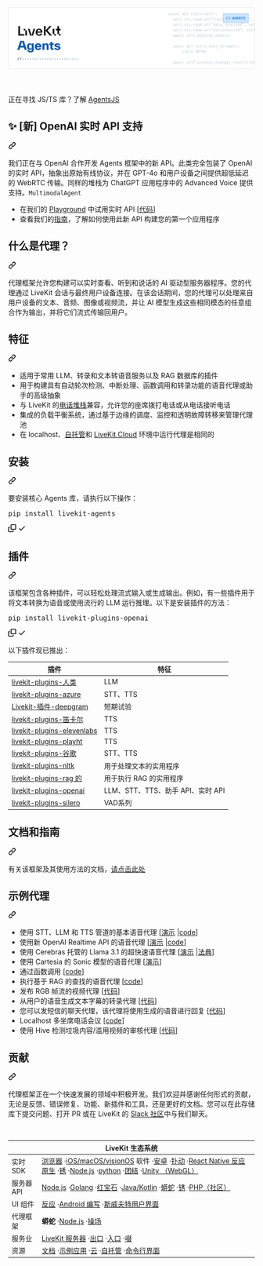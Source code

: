 
<div class="Box-sc-g0xbh4-0 QkQOb js-snippet-clipboard-copy-unpositioned" data-hpc="true"><article class="markdown-body entry-content container-lg" itemprop="text">
<themed-picture data-catalyst-inline="true" data-catalyst=""><picture>
  <source media="(prefers-color-scheme: dark)" srcset="/livekit/agents/raw/main/.github/banner_dark.png">
  <source media="(prefers-color-scheme: light)" srcset="/livekit/agents/raw/main/.github/banner_light.png">
  <img style="visibility:visible;max-width:100%;" alt="LiveKit 图标、存储库的名称和后台中的一些示例代码。" src="https://raw.githubusercontent.com/livekit/agents/main/.github/banner_light.png" _mstalt="3945760" _msthash="252">
</picture></themed-picture>


<p dir="auto"><br><br><font _mstmutation="1" _msttexthash="44044741" _msthash="253">正在寻找 JS/TS 库？了解 <a href="https://github.com/livekit/agents-js" _mstmutation="1" _istranslated="1">AgentsJS</a></font></p>
<div class="markdown-heading" dir="auto"><h2 tabindex="-1" class="heading-element" dir="auto" _msttexthash="30407598" _msthash="254">✨ [新] OpenAI 实时 API 支持</h2><a id="user-content--new-openai-realtime-api-support" class="anchor" aria-label="永久链接：✨[NEW] OpenAI Realtime API 支持" href="#-new-openai-realtime-api-support" _mstaria-label="3549442" _msthash="255"><svg class="octicon octicon-link" viewBox="0 0 16 16" version="1.1" width="16" height="16" aria-hidden="true"><path d="m7.775 3.275 1.25-1.25a3.5 3.5 0 1 1 4.95 4.95l-2.5 2.5a3.5 3.5 0 0 1-4.95 0 .751.751 0 0 1 .018-1.042.751.751 0 0 1 1.042-.018 1.998 1.998 0 0 0 2.83 0l2.5-2.5a2.002 2.002 0 0 0-2.83-2.83l-1.25 1.25a.751.751 0 0 1-1.042-.018.751.751 0 0 1-.018-1.042Zm-4.69 9.64a1.998 1.998 0 0 0 2.83 0l1.25-1.25a.751.751 0 0 1 1.042.018.751.751 0 0 1 .018 1.042l-1.25 1.25a3.5 3.5 0 1 1-4.95-4.95l2.5-2.5a3.5 3.5 0 0 1 4.95 0 .751.751 0 0 1-.018 1.042.751.751 0 0 1-1.042.018 1.998 1.998 0 0 0-2.83 0l-2.5 2.5a1.998 1.998 0 0 0 0 2.83Z"></path></svg></a></div>
<p dir="auto"><font _mstmutation="1" _msttexthash="1694551300" _msthash="256">我们正在与 OpenAI 合作开发 Agents 框架中的新 API。此类完全包装了 OpenAI 的实时 API，抽象出原始有线协议，并在 GPT-4o 和用户设备之间提供超低延迟的 WebRTC 传输。同样的堆栈为 ChatGPT 应用程序中的 Advanced Voice 提供支持。</font><code>MultimodalAgent</code></p>
<ul dir="auto">
<li><font _mstmutation="1" _msttexthash="72002398" _msthash="257">在我们的 <a href="https://playground.livekit.io/" rel="nofollow" _mstmutation="1" _istranslated="1">Playground</a> 中试用实时 API [<a href="https://github.com/livekit-examples/realtime-playground" _mstmutation="1" _istranslated="1">代码</a></font>]</li>
<li _msttexthash="199650061" _msthash="258">查看我们的<a href="https://docs.livekit.io/agents/openai" rel="nofollow" _istranslated="1">指南</a>，了解如何使用此新 API 构建您的第一个应用程序</li>
</ul>
<div class="markdown-heading" dir="auto"><h2 tabindex="-1" class="heading-element" dir="auto" _msttexthash="24040575" _msthash="259">什么是代理？</h2><a id="user-content-what-is-agents" class="anchor" aria-label="永久链接：什么是 Agents？" href="#what-is-agents" _mstaria-label="533845" _msthash="260"><svg class="octicon octicon-link" viewBox="0 0 16 16" version="1.1" width="16" height="16" aria-hidden="true"><path d="m7.775 3.275 1.25-1.25a3.5 3.5 0 1 1 4.95 4.95l-2.5 2.5a3.5 3.5 0 0 1-4.95 0 .751.751 0 0 1 .018-1.042.751.751 0 0 1 1.042-.018 1.998 1.998 0 0 0 2.83 0l2.5-2.5a2.002 2.002 0 0 0-2.83-2.83l-1.25 1.25a.751.751 0 0 1-1.042-.018.751.751 0 0 1-.018-1.042Zm-4.69 9.64a1.998 1.998 0 0 0 2.83 0l1.25-1.25a.751.751 0 0 1 1.042.018.751.751 0 0 1 .018 1.042l-1.25 1.25a3.5 3.5 0 1 1-4.95-4.95l2.5-2.5a3.5 3.5 0 0 1 4.95 0 .751.751 0 0 1-.018 1.042.751.751 0 0 1-1.042.018 1.998 1.998 0 0 0-2.83 0l-2.5 2.5a1.998 1.998 0 0 0 0 2.83Z"></path></svg></a></div>
<p dir="auto" _msttexthash="3077183720" _msthash="261">代理框架允许您构建可以实时查看、听到和说话的 AI 驱动型服务器程序。您的代理通过 LiveKit 会话与最终用户设备连接。在该会话期间，您的代理可以处理来自用户设备的文本、音频、图像或视频流，并让 AI 模型生成这些相同模态的任意组合作为输出，并将它们流式传输回用户。</p>
<div class="markdown-heading" dir="auto"><h2 tabindex="-1" class="heading-element" dir="auto" _msttexthash="5209451" _msthash="262">特征</h2><a id="user-content-features" class="anchor" aria-label="永久链接：功能" href="#features" _mstaria-label="370552" _msthash="263"><svg class="octicon octicon-link" viewBox="0 0 16 16" version="1.1" width="16" height="16" aria-hidden="true"><path d="m7.775 3.275 1.25-1.25a3.5 3.5 0 1 1 4.95 4.95l-2.5 2.5a3.5 3.5 0 0 1-4.95 0 .751.751 0 0 1 .018-1.042.751.751 0 0 1 1.042-.018 1.998 1.998 0 0 0 2.83 0l2.5-2.5a2.002 2.002 0 0 0-2.83-2.83l-1.25 1.25a.751.751 0 0 1-1.042-.018.751.751 0 0 1-.018-1.042Zm-4.69 9.64a1.998 1.998 0 0 0 2.83 0l1.25-1.25a.751.751 0 0 1 1.042.018.751.751 0 0 1 .018 1.042l-1.25 1.25a3.5 3.5 0 1 1-4.95-4.95l2.5-2.5a3.5 3.5 0 0 1 4.95 0 .751.751 0 0 1-.018 1.042.751.751 0 0 1-1.042.018 1.998 1.998 0 0 0-2.83 0l-2.5 2.5a1.998 1.998 0 0 0 0 2.83Z"></path></svg></a></div>
<ul dir="auto">
<li _msttexthash="177448635" _msthash="264">适用于常用 LLM、转录和文本转语音服务以及 RAG 数据库的插件</li>
<li _msttexthash="384935681" _msthash="265">用于构建具有自动轮次检测、中断处理、函数调用和转录功能的语音代理或助手的高级抽象</li>
<li _msttexthash="270497227" _msthash="266">与 LiveKit 的<a href="https://github.com/livekit/sip" _istranslated="1">电话堆栈</a>兼容，允许您的座席拨打电话或从电话接听电话</li>
<li _msttexthash="327772484" _msthash="267">集成的负载平衡系统，通过基于边缘的调度、监控和透明故障转移来管理代理池</li>
<li _msttexthash="186816136" _msthash="268">在 localhost、<a href="https://github.com/livekit/livekit" _istranslated="1">自托管</a>和 <a href="https://cloud.livekit.io" rel="nofollow" _istranslated="1">LiveKit Cloud</a> 环境中运行代理是相同的</li>
</ul>

<div class="markdown-heading" dir="auto"><h2 tabindex="-1" class="heading-element" dir="auto" _msttexthash="5773755" _msthash="269">安装</h2><a id="user-content-installation" class="anchor" aria-label="永久链接：安装" href="#installation" _mstaria-label="519259" _msthash="270"><svg class="octicon octicon-link" viewBox="0 0 16 16" version="1.1" width="16" height="16" aria-hidden="true"><path d="m7.775 3.275 1.25-1.25a3.5 3.5 0 1 1 4.95 4.95l-2.5 2.5a3.5 3.5 0 0 1-4.95 0 .751.751 0 0 1 .018-1.042.751.751 0 0 1 1.042-.018 1.998 1.998 0 0 0 2.83 0l2.5-2.5a2.002 2.002 0 0 0-2.83-2.83l-1.25 1.25a.751.751 0 0 1-1.042-.018.751.751 0 0 1-.018-1.042Zm-4.69 9.64a1.998 1.998 0 0 0 2.83 0l1.25-1.25a.751.751 0 0 1 1.042.018.751.751 0 0 1 .018 1.042l-1.25 1.25a3.5 3.5 0 1 1-4.95-4.95l2.5-2.5a3.5 3.5 0 0 1 4.95 0 .751.751 0 0 1-.018 1.042.751.751 0 0 1-1.042.018 1.998 1.998 0 0 0-2.83 0l-2.5 2.5a1.998 1.998 0 0 0 0 2.83Z"></path></svg></a></div>
<p dir="auto" _msttexthash="115240814" _msthash="271">要安装核心 Agents 库，请执行以下操作：</p>
<div class="highlight highlight-source-shell notranslate position-relative overflow-auto" dir="auto"><pre>pip install livekit-agents</pre><div class="zeroclipboard-container">
    <clipboard-copy aria-label="Copy" class="ClipboardButton btn btn-invisible js-clipboard-copy m-2 p-0 d-flex flex-justify-center flex-items-center" data-copy-feedback="Copied!" data-tooltip-direction="w" value="pip install livekit-agents" tabindex="0" role="button">
      <svg aria-hidden="true" height="16" viewBox="0 0 16 16" version="1.1" width="16" data-view-component="true" class="octicon octicon-copy js-clipboard-copy-icon">
    <path d="M0 6.75C0 5.784.784 5 1.75 5h1.5a.75.75 0 0 1 0 1.5h-1.5a.25.25 0 0 0-.25.25v7.5c0 .138.112.25.25.25h7.5a.25.25 0 0 0 .25-.25v-1.5a.75.75 0 0 1 1.5 0v1.5A1.75 1.75 0 0 1 9.25 16h-7.5A1.75 1.75 0 0 1 0 14.25Z"></path><path d="M5 1.75C5 .784 5.784 0 6.75 0h7.5C15.216 0 16 .784 16 1.75v7.5A1.75 1.75 0 0 1 14.25 11h-7.5A1.75 1.75 0 0 1 5 9.25Zm1.75-.25a.25.25 0 0 0-.25.25v7.5c0 .138.112.25.25.25h7.5a.25.25 0 0 0 .25-.25v-7.5a.25.25 0 0 0-.25-.25Z"></path>
</svg>
      <svg aria-hidden="true" height="16" viewBox="0 0 16 16" version="1.1" width="16" data-view-component="true" class="octicon octicon-check js-clipboard-check-icon color-fg-success d-none">
    <path d="M13.78 4.22a.75.75 0 0 1 0 1.06l-7.25 7.25a.75.75 0 0 1-1.06 0L2.22 9.28a.751.751 0 0 1 .018-1.042.751.751 0 0 1 1.042-.018L6 10.94l6.72-6.72a.75.75 0 0 1 1.06 0Z"></path>
</svg>
    </clipboard-copy>
  </div></div>
<div class="markdown-heading" dir="auto"><h2 tabindex="-1" class="heading-element" dir="auto" _msttexthash="4427670" _msthash="272">插件</h2><a id="user-content-plugins" class="anchor" aria-label="永久链接： 插件" href="#plugins" _mstaria-label="339846" _msthash="273"><svg class="octicon octicon-link" viewBox="0 0 16 16" version="1.1" width="16" height="16" aria-hidden="true"><path d="m7.775 3.275 1.25-1.25a3.5 3.5 0 1 1 4.95 4.95l-2.5 2.5a3.5 3.5 0 0 1-4.95 0 .751.751 0 0 1 .018-1.042.751.751 0 0 1 1.042-.018 1.998 1.998 0 0 0 2.83 0l2.5-2.5a2.002 2.002 0 0 0-2.83-2.83l-1.25 1.25a.751.751 0 0 1-1.042-.018.751.751 0 0 1-.018-1.042Zm-4.69 9.64a1.998 1.998 0 0 0 2.83 0l1.25-1.25a.751.751 0 0 1 1.042.018.751.751 0 0 1 .018 1.042l-1.25 1.25a3.5 3.5 0 1 1-4.95-4.95l2.5-2.5a3.5 3.5 0 0 1 4.95 0 .751.751 0 0 1-.018 1.042.751.751 0 0 1-1.042.018 1.998 1.998 0 0 0-2.83 0l-2.5 2.5a1.998 1.998 0 0 0 0 2.83Z"></path></svg></a></div>
<p dir="auto" _msttexthash="974480338" _msthash="274">该框架包含各种插件，可以轻松处理流式输入或生成输出。例如，有一些插件用于将文本转换为语音或使用流行的 LLM 运行推理。以下是安装插件的方法：</p>
<div class="highlight highlight-source-shell notranslate position-relative overflow-auto" dir="auto"><pre>pip install livekit-plugins-openai</pre><div class="zeroclipboard-container">
    <clipboard-copy aria-label="Copy" class="ClipboardButton btn btn-invisible js-clipboard-copy m-2 p-0 d-flex flex-justify-center flex-items-center" data-copy-feedback="Copied!" data-tooltip-direction="w" value="pip install livekit-plugins-openai" tabindex="0" role="button">
      <svg aria-hidden="true" height="16" viewBox="0 0 16 16" version="1.1" width="16" data-view-component="true" class="octicon octicon-copy js-clipboard-copy-icon">
    <path d="M0 6.75C0 5.784.784 5 1.75 5h1.5a.75.75 0 0 1 0 1.5h-1.5a.25.25 0 0 0-.25.25v7.5c0 .138.112.25.25.25h7.5a.25.25 0 0 0 .25-.25v-1.5a.75.75 0 0 1 1.5 0v1.5A1.75 1.75 0 0 1 9.25 16h-7.5A1.75 1.75 0 0 1 0 14.25Z"></path><path d="M5 1.75C5 .784 5.784 0 6.75 0h7.5C15.216 0 16 .784 16 1.75v7.5A1.75 1.75 0 0 1 14.25 11h-7.5A1.75 1.75 0 0 1 5 9.25Zm1.75-.25a.25.25 0 0 0-.25.25v7.5c0 .138.112.25.25.25h7.5a.25.25 0 0 0 .25-.25v-7.5a.25.25 0 0 0-.25-.25Z"></path>
</svg>
      <svg aria-hidden="true" height="16" viewBox="0 0 16 16" version="1.1" width="16" data-view-component="true" class="octicon octicon-check js-clipboard-check-icon color-fg-success d-none">
    <path d="M13.78 4.22a.75.75 0 0 1 0 1.06l-7.25 7.25a.75.75 0 0 1-1.06 0L2.22 9.28a.751.751 0 0 1 .018-1.042.751.751 0 0 1 1.042-.018L6 10.94l6.72-6.72a.75.75 0 0 1 1.06 0Z"></path>
</svg>
    </clipboard-copy>
  </div></div>
<p dir="auto" _msttexthash="38385919" _msthash="275">以下插件现已推出：</p>
<markdown-accessiblity-table data-catalyst=""><table>
<thead>
<tr>
<th _msttexthash="4427670" _msthash="276">插件</th>
<th _msttexthash="5209451" _msthash="277">特征</th>
</tr>
</thead>
<tbody>
<tr>
<td><a href="https://pypi.org/project/livekit-plugins-anthropic/" rel="nofollow" _msttexthash="16268772" _msthash="278">livekit-plugins-人类</a></td>
<td _msttexthash="11532118" _msthash="279">LLM</td>
</tr>
<tr>
<td><a href="https://pypi.org/project/livekit-plugins-azure/" rel="nofollow" _msttexthash="479297" _msthash="280">livekit-plugins-azure</a></td>
<td _msttexthash="1662830" _msthash="281">STT、TTS</td>
</tr>
<tr>
<td><a href="https://pypi.org/project/livekit-plugins-deepgram/" rel="nofollow" _msttexthash="9536150" _msthash="282">Livekit-插件-deepgram</a></td>
<td _msttexthash="14870856" _msthash="283">短期试验</td>
</tr>
<tr>
<td><a href="https://pypi.org/project/livekit-plugins-cartesia/" rel="nofollow" _msttexthash="24043747" _msthash="284">livekit-plugins-笛卡尔</a></td>
<td _msttexthash="26091" _msthash="285">TTS</td>
</tr>
<tr>
<td><a href="https://pypi.org/project/livekit-plugins-elevenlabs/" rel="nofollow" _msttexthash="678197" _msthash="286">livekit-plugins-elevenlabs</a></td>
<td _msttexthash="26091" _msthash="287">TTS</td>
</tr>
<tr>
<td><a href="https://pypi.org/project/livekit-plugins-playht/" rel="nofollow" _msttexthash="518557" _msthash="288">livekit-plugins-playht</a></td>
<td _msttexthash="26091" _msthash="289">TTS</td>
</tr>
<tr>
<td><a href="https://pypi.org/project/livekit-plugins-google/" rel="nofollow" _msttexthash="19602843" _msthash="290">livekit-plugins-谷歌</a></td>
<td _msttexthash="1662830" _msthash="291">STT、TTS</td>
</tr>
<tr>
<td><a href="https://pypi.org/project/livekit-plugins-nltk/" rel="nofollow" _msttexthash="440674" _msthash="292">livekit-plugins-nltk</a></td>
<td _msttexthash="46277972" _msthash="293">用于处理文本的实用程序</td>
</tr>
<tr>
<td><a href="https://pypi.org/project/livekit-plugins-rag/" rel="nofollow" _msttexthash="10652967" _msthash="294">livekit-plugins-rag 的</a></td>
<td _msttexthash="41240771" _msthash="295">用于执行 RAG 的实用程序</td>
</tr>
<tr>
<td><a href="https://pypi.org/project/livekit-plugins-openai/" rel="nofollow" _msttexthash="510627" _msthash="296">livekit-plugins-openai</a></td>
<td _msttexthash="39015236" _msthash="297">LLM、STT、TTS、助手 API、实时 API</td>
</tr>
<tr>
<td><a href="https://pypi.org/project/livekit-plugins-silero/" rel="nofollow" _msttexthash="517023" _msthash="298">livekit-plugins-silero</a></td>
<td _msttexthash="7187037" _msthash="299">VAD系列</td>
</tr>
</tbody>
</table></markdown-accessiblity-table>
<div class="markdown-heading" dir="auto"><h2 tabindex="-1" class="heading-element" dir="auto" _msttexthash="14023256" _msthash="300">文档和指南</h2><a id="user-content-documentation-and-guides" class="anchor" aria-label="永久链接： 文档和指南" href="#documentation-and-guides" _mstaria-label="979394" _msthash="301"><svg class="octicon octicon-link" viewBox="0 0 16 16" version="1.1" width="16" height="16" aria-hidden="true"><path d="m7.775 3.275 1.25-1.25a3.5 3.5 0 1 1 4.95 4.95l-2.5 2.5a3.5 3.5 0 0 1-4.95 0 .751.751 0 0 1 .018-1.042.751.751 0 0 1 1.042-.018 1.998 1.998 0 0 0 2.83 0l2.5-2.5a2.002 2.002 0 0 0-2.83-2.83l-1.25 1.25a.751.751 0 0 1-1.042-.018.751.751 0 0 1-.018-1.042Zm-4.69 9.64a1.998 1.998 0 0 0 2.83 0l1.25-1.25a.751.751 0 0 1 1.042.018.751.751 0 0 1 .018 1.042l-1.25 1.25a3.5 3.5 0 1 1-4.95-4.95l2.5-2.5a3.5 3.5 0 0 1 4.95 0 .751.751 0 0 1-.018 1.042.751.751 0 0 1-1.042.018 1.998 1.998 0 0 0-2.83 0l-2.5 2.5a1.998 1.998 0 0 0 0 2.83Z"></path></svg></a></div>
<p dir="auto" _msttexthash="124375589" _msthash="302">有关该框架及其使用方法的文档，<a href="https://docs.livekit.io/agents" rel="nofollow" _istranslated="1">请点击此处</a></p>
<div class="markdown-heading" dir="auto"><h2 tabindex="-1" class="heading-element" dir="auto" _msttexthash="11165921" _msthash="303">示例代理</h2><a id="user-content-example-agents" class="anchor" aria-label="永久链接：示例代理" href="#example-agents" _mstaria-label="556062" _msthash="304"><svg class="octicon octicon-link" viewBox="0 0 16 16" version="1.1" width="16" height="16" aria-hidden="true"><path d="m7.775 3.275 1.25-1.25a3.5 3.5 0 1 1 4.95 4.95l-2.5 2.5a3.5 3.5 0 0 1-4.95 0 .751.751 0 0 1 .018-1.042.751.751 0 0 1 1.042-.018 1.998 1.998 0 0 0 2.83 0l2.5-2.5a2.002 2.002 0 0 0-2.83-2.83l-1.25 1.25a.751.751 0 0 1-1.042-.018.751.751 0 0 1-.018-1.042Zm-4.69 9.64a1.998 1.998 0 0 0 2.83 0l1.25-1.25a.751.751 0 0 1 1.042.018.751.751 0 0 1 .018 1.042l-1.25 1.25a3.5 3.5 0 1 1-4.95-4.95l2.5-2.5a3.5 3.5 0 0 1 4.95 0 .751.751 0 0 1-.018 1.042.751.751 0 0 1-1.042.018 1.998 1.998 0 0 0-2.83 0l-2.5 2.5a1.998 1.998 0 0 0 0 2.83Z"></path></svg></a></div>
<ul dir="auto">
<li><font _mstmutation="1" _msttexthash="141033347" _msthash="305">使用 STT、LLM 和 TTS 管道的基本语音代理 [<a href="https://kitt.livekit.io" rel="nofollow" _mstmutation="1" _istranslated="1">演示</a> |<a href="https://github.com/livekit/agents/blob/main/examples/voice-pipeline-agent/minimal_assistant.py" _mstmutation="1" _istranslated="1">code</a></font>]</li>
<li><font _mstmutation="1" _msttexthash="115663548" _msthash="306">使用新 OpenAI Realtime API 的语音代理 [<a href="https://playground.livekit.io" rel="nofollow" _mstmutation="1" _istranslated="1">演示</a> |<a href="https://github.com/livekit-examples/realtime-playground" _mstmutation="1" _istranslated="1">code</a></font>]</li>
<li><font _mstmutation="1" _msttexthash="183652157" _msthash="307">使用 Cerebras 托管的 Llama 3.1 的超快速语音代理 [<a href="https://cerebras.vercel.app" rel="nofollow" _mstmutation="1" _istranslated="1">演示</a> |<a href="https://github.com/dsa/fast-voice-assistant/" _mstmutation="1" _istranslated="1">法典</a></font>]</li>
<li><font _mstmutation="1" _msttexthash="105633450" _msthash="308">使用 Cartesia 的 Sonic 模型的语音代理 [<a href="https://cartesia-assistant.vercel.app/" rel="nofollow" _mstmutation="1" _istranslated="1">演示</a></font>]</li>
<li><font _mstmutation="1" _msttexthash="22918935" _msthash="309">通过函数调用 [<a href="https://github.com/livekit/agents/blob/main/examples/voice-pipeline-agent/function_calling_weather.py" _mstmutation="1" _istranslated="1">code</a></font>]</li>
<li><font _mstmutation="1" _msttexthash="80861131" _msthash="310">执行基于 RAG 的查找的语音代理 [<a href="https://github.com/livekit/agents/tree/main/examples/voice-pipeline-agent/simple-rag" _mstmutation="1" _istranslated="1">code</a></font>]</li>
<li><font _mstmutation="1" _msttexthash="58567405" _msthash="311">发布 RGB 帧流的视频代理 [<a href="https://github.com/livekit/agents/tree/main/examples/simple-color" _mstmutation="1" _istranslated="1">代码</a></font>]</li>
<li><font _mstmutation="1" _msttexthash="109382923" _msthash="312">从用户的语音生成文本字幕的转录代理 [<a href="https://github.com/livekit/agents/tree/main/examples/speech-to-text" _mstmutation="1" _istranslated="1">代码</a></font>]</li>
<li><font _mstmutation="1" _msttexthash="230846941" _msthash="313">您可以发短信的聊天代理，该代理将使用生成的语音进行回复 [<a href="https://github.com/livekit/agents/tree/main/examples/text-to-speech" _mstmutation="1" _istranslated="1">代码</a></font>]</li>
<li><font _mstmutation="1" _msttexthash="48101404" _msthash="314">Localhost 多坐席电话会议 [<a href="https://github.com/dsa/multi-agent-meeting" _mstmutation="1" _istranslated="1">code</a></font>]</li>
<li><font _mstmutation="1" _msttexthash="135414721" _msthash="315">使用 Hive 检测垃圾内容/滥用视频的审核代理 [<a href="https://github.com/dsa/livekit-agents/tree/main/hive-moderation-agent" _mstmutation="1" _istranslated="1">代码</a></font>]</li>
</ul>
<div class="markdown-heading" dir="auto"><h2 tabindex="-1" class="heading-element" dir="auto" _msttexthash="6354283" _msthash="316">贡献</h2><a id="user-content-contributing" class="anchor" aria-label="永久链接： 贡献" href="#contributing" _mstaria-label="521066" _msthash="317"><svg class="octicon octicon-link" viewBox="0 0 16 16" version="1.1" width="16" height="16" aria-hidden="true"><path d="m7.775 3.275 1.25-1.25a3.5 3.5 0 1 1 4.95 4.95l-2.5 2.5a3.5 3.5 0 0 1-4.95 0 .751.751 0 0 1 .018-1.042.751.751 0 0 1 1.042-.018 1.998 1.998 0 0 0 2.83 0l2.5-2.5a2.002 2.002 0 0 0-2.83-2.83l-1.25 1.25a.751.751 0 0 1-1.042-.018.751.751 0 0 1-.018-1.042Zm-4.69 9.64a1.998 1.998 0 0 0 2.83 0l1.25-1.25a.751.751 0 0 1 1.042.018.751.751 0 0 1 .018 1.042l-1.25 1.25a3.5 3.5 0 1 1-4.95-4.95l2.5-2.5a3.5 3.5 0 0 1 4.95 0 .751.751 0 0 1-.018 1.042.751.751 0 0 1-1.042.018 1.998 1.998 0 0 0-2.83 0l-2.5 2.5a1.998 1.998 0 0 0 0 2.83Z"></path></svg></a></div>
<p dir="auto" _msttexthash="1681654039" _msthash="318">代理框架正在一个快速发展的领域中积极开发。我们欢迎并感谢任何形式的贡献，无论是反馈、错误修复、功能、新插件和工具，还是更好的文档。您可以在此存储库下提交问题、打开 PR 或在 LiveKit 的 <a href="https://livekit.io/join-slack" rel="nofollow" _istranslated="1">Slack 社区</a>中与我们聊天。</p>

<p dir="auto"><br></p><p dir="auto"></p><markdown-accessiblity-table data-catalyst=""><table>
<thead><tr><th colspan="2" _msttexthash="24173721" _msthash="319">LiveKit 生态系统</th></tr></thead>
<tbody>
<tr><td _msttexthash="4878198" _msthash="320">实时 SDK</td><td _msttexthash="403482144" _msthash="321"><a href="https://github.com/livekit/client-sdk-js" _istranslated="1">浏览器</a> ·<a href="https://github.com/livekit/client-sdk-swift" _istranslated="1">iOS/macOS/visionOS</a> 软件 ·<a href="https://github.com/livekit/client-sdk-android" _istranslated="1">安卓</a> ·<a href="https://github.com/livekit/client-sdk-flutter" _istranslated="1">扑动</a> ·<a href="https://github.com/livekit/client-sdk-react-native" _istranslated="1">React Native 反应原生</a> ·<a href="https://github.com/livekit/rust-sdks" _istranslated="1">锈</a> ·<a href="https://github.com/livekit/node-sdks" _istranslated="1">Node.js</a> ·<a href="https://github.com/livekit/python-sdks" _istranslated="1">python</a> ·<a href="https://github.com/livekit/client-sdk-unity" _istranslated="1">团结</a> ·<a href="https://github.com/livekit/client-sdk-unity-web" _istranslated="1">Unity （WebGL）</a></td></tr><tr></tr>
<tr><td _msttexthash="7219901" _msthash="322">服务器 API</td><td _msttexthash="194971556" _msthash="323"><a href="https://github.com/livekit/node-sdks" _istranslated="1">Node.js</a> ·<a href="https://github.com/livekit/server-sdk-go" _istranslated="1">Golang</a> ·<a href="https://github.com/livekit/server-sdk-ruby" _istranslated="1">红宝石</a> ·<a href="https://github.com/livekit/server-sdk-kotlin" _istranslated="1">Java/Kotlin</a> ·<a href="https://github.com/livekit/python-sdks" _istranslated="1">蟒蛇</a> ·<a href="https://github.com/livekit/rust-sdks" _istranslated="1">锈</a> ·<a href="https://github.com/agence104/livekit-server-sdk-php" _istranslated="1">PHP（社区）</a></td></tr><tr></tr>
<tr><td _msttexthash="6440031" _msthash="324">UI 组件</td><td _msttexthash="86365513" _msthash="325"><a href="https://github.com/livekit/components-js" _istranslated="1">反应</a> ·<a href="https://github.com/livekit/components-android" _istranslated="1">Android 编写</a> ·<a href="https://github.com/livekit/components-swift" _istranslated="1">斯威夫特用户界面</a></td></tr><tr></tr>
<tr><td _msttexthash="11501451" _msthash="326">代理框架</td><td _msttexthash="18479760" _msthash="327"><b _istranslated="1">蟒蛇</b> ·<a href="https://github.com/livekit/agents-js" _istranslated="1">Node.js</a> ·<a href="https://github.com/livekit/agent-playground" _istranslated="1">操场</a></td></tr><tr></tr>
<tr><td _msttexthash="6939881" _msthash="328">服务业</td><td _msttexthash="42624582" _msthash="329"><a href="https://github.com/livekit/livekit" _istranslated="1">LiveKit 服务器</a> ·<a href="https://github.com/livekit/egress" _istranslated="1">出口</a> ·<a href="https://github.com/livekit/ingress" _istranslated="1">入口</a> ·<a href="https://github.com/livekit/sip" _istranslated="1">啜</a></td></tr><tr></tr>
<tr><td _msttexthash="6234540" _msthash="330">资源</td><td _msttexthash="90134590" _msthash="331"><a href="https://docs.livekit.io" rel="nofollow" _istranslated="1">文档</a> ·<a href="https://github.com/livekit-examples" _istranslated="1">示例应用</a> ·<a href="https://livekit.io/cloud" rel="nofollow" _istranslated="1">云</a> ·<a href="https://docs.livekit.io/home/self-hosting/deployment" rel="nofollow" _istranslated="1">自托管</a> ·<a href="https://github.com/livekit/livekit-cli" _istranslated="1">命令行界面</a></td></tr>
</tbody>
</table></markdown-accessiblity-table>

</article></div>
